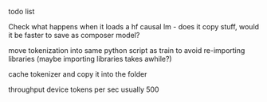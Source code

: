 todo list

Check what happens when it loads a hf causal lm - does it copy stuff, would it be faster to save as composer model?

move tokenization into same python script as train to avoid re-importing libraries (maybe importing libraries takes awhile?)

cache tokenizer and copy it into the folder

throughput device tokens per sec usually 500